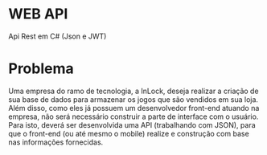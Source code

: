 # WEB API
Api Rest em C# (Json e JWT)


# Problema

Uma empresa do ramo de tecnologia, a InLock, deseja realizar a criação de sua base de
dados para armazenar os jogos que são vendidos em sua loja. Além disso, como eles já possuem
um desenvolvedor front-end atuando na empresa, não será necessário construir a parte de
interface com o usuário. Para isto, deverá ser desenvolvida uma API (trabalhando com JSON),
para que o front-end (ou até mesmo o mobile) realize e construção com base nas informações
fornecidas.
